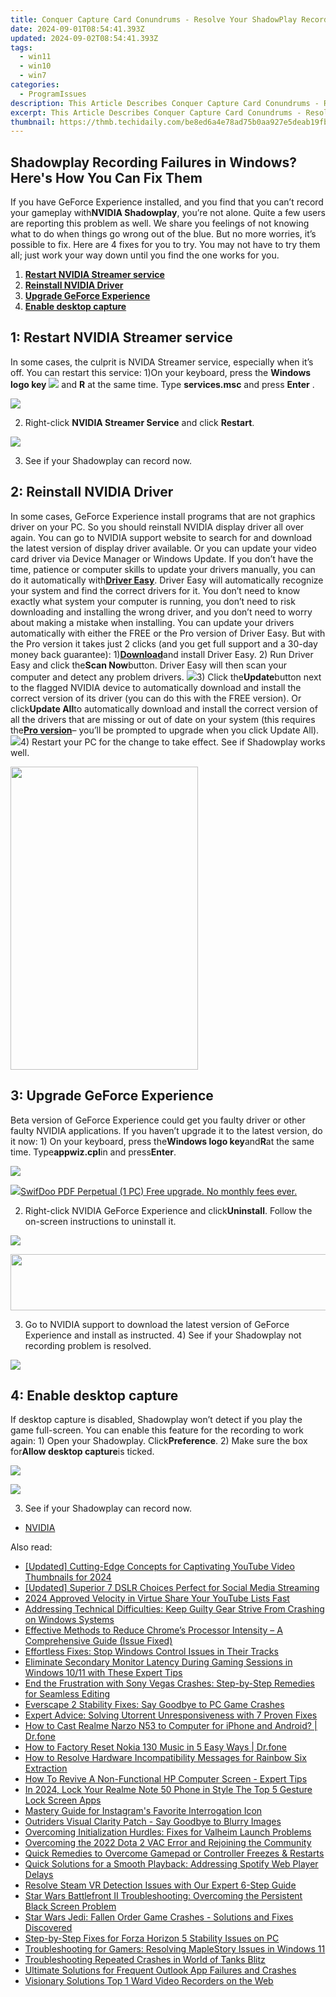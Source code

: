 ```yaml
---
title: Conquer Capture Card Conundrums - Resolve Your ShadowPlay Record Troubles in Windows
date: 2024-09-01T08:54:41.393Z
updated: 2024-09-02T08:54:41.393Z
tags:
  - win11
  - win10
  - win7
categories:
  - ProgramIssues
description: This Article Describes Conquer Capture Card Conundrums - Resolve Your ShadowPlay Record Troubles in Windows
excerpt: This Article Describes Conquer Capture Card Conundrums - Resolve Your ShadowPlay Record Troubles in Windows
thumbnail: https://thmb.techidaily.com/be8ed6a4e78ad75b0aa927e5deab19fb5e1ff02b9f258c0a63e3b6ef48739db7.jpg
---
```


## Shadowplay Recording Failures in Windows? Here's How You Can Fix Them

If you have GeForce Experience installed, and you find that you can’t record your gameplay with**NVIDIA Shadowplay**, you’re not alone. Quite a few users are reporting this problem as well. We share you feelings of not knowing what to do when things go wrong out of the blue. But no more worries, it’s possible to fix. Here are 4 fixes for you to try. You may not have to try them all; just work your way down until you find the one works for you.

1. **[Restart NVIDIA Streamer service](https://tools.techidaily.com/drivereasy/download/)**
2. **[Reinstall NVIDIA Driver](https://tools.techidaily.com/drivereasy/download/)**
3. **[Upgrade GeForce Experience](https://tools.techidaily.com/drivereasy/download/)**
4. **[Enable desktop capture](https://tools.techidaily.com/drivereasy/download/)**

## 1: Restart NVIDIA Streamer service

In some cases, the culprit is NVIDA Streamer service, especially when it’s off. You can restart this service: 1)On your keyboard, press the **Windows logo key** ![](https://images.drivereasy.com/wp-content/uploads/2017/09/img_59bf9799cbbba.png) and **R**  at the same time.  Type   **services.msc**  and press  **Enter** .  

![](https://images.drivereasy.com/wp-content/uploads/2017/09/img_59bf9b3de585a.png)

2) Right-click **NVIDIA Streamer Service**  and click **Restart**.

![](https://images.drivereasy.com/wp-content/uploads/2017/09/img_59c2314a11508.jpg)

3) See if your Shadowplay can record now.

## 2: Reinstall NVIDIA Driver

In some cases, GeForce Experience install programs that are not graphics driver on your PC. So you should reinstall NVIDIA display driver all over again. You can go to NVIDIA support website to search for and download the latest version of display driver available. Or you can update your video card driver via Device Manager or Windows Update. If you don’t have the time, patience or computer skills to update your drivers manually, you can do it automatically with[**Driver Easy**](https://tools.techidaily.com/drivereasy/download/). Driver Easy will automatically recognize your system and find the correct drivers for it. You don’t need to know exactly what system your computer is running, you don’t need to risk downloading and installing the wrong driver, and you don’t need to worry about making a mistake when installing. You can update your drivers automatically with either the FREE or the Pro version of Driver Easy. But with the Pro version it takes just 2 clicks (and you get full support and a 30-day money back guarantee): 1)[**Download**](https://tools.techidaily.com/drivereasy/download/)and install Driver Easy. 2) Run Driver Easy and click the**Scan Now**button. Driver Easy will then scan your computer and detect any problem drivers. ![](https://images.drivereasy.com/wp-content/uploads/2017/09/img_59bf9a8fa563d.png)3) Click the**Update**button next to the flagged NVIDIA device to automatically download and install the correct version of its driver (you can do this with the FREE version). Or click**Update All**to automatically download and install the correct version of all the drivers that are missing or out of date on your system (this requires the[**Pro version**](https://tools.techidaily.com/drivereasy/download/)– you’ll be prompted to upgrade when you click Update All). ![](https://images.drivereasy.com/wp-content/uploads/2017/09/img_59bf9b0348294.jpg)4) Restart your PC for the change to take effect. See if Shadowplay works well.

<!-- affiliate ads begin -->
<a href="https://zonlipartnershipprogram.pxf.io/c/5597632/1611407/17882" target="_top" id="1611407"><img src="//a.impactradius-go.com/display-ad/17882-1611407" border="0" alt="" width="300" height="485"/></a><img height="0" width="0" src="https://imp.pxf.io/i/5597632/1611407/17882" style="position:absolute;visibility:hidden;" border="0" />
<!-- affiliate ads end -->
## 3: Upgrade GeForce Experience

Beta version of GeForce Experience could get you faulty driver or other faulty NVIDIA applications. If you haven’t upgrade it to the latest version, do it now: 1) On your keyboard, press the**Windows logo key**and**R**at the same time. Type**appwiz.cpl**in and press**Enter**.

![](https://images.drivereasy.com/wp-content/uploads/2017/09/img_59c23613857ca.png)

<!-- affiliate ads begin -->
<a href="https://purchase.swifdoo.com/order/checkout.php?PRODS=40002162&QTY=1&AFFILIATE=108875&CART=1"><img src="https://secure.avangate.com/images/merchant/8b932759a5a04ddb34bf79e3f9072e4b/products/1_Product%20box%20white-1024x1024.png" border="0">SwifDoo PDF Perpetual (1 PC) Free upgrade. No monthly fees ever. 
</a>
<!-- affiliate ads end -->
2) Right-click NVIDIA GeForce Experience and click**Uninstall**. Follow the on-screen instructions to uninstall it.

![](https://images.drivereasy.com/wp-content/uploads/2017/09/img_59c236ca3feba.jpg)

<!-- affiliate ads begin -->
<a href="https://aligracehair.sjv.io/c/5597632/2087267/19272" target="_top" id="2087267"><img src="//a.impactradius-go.com/display-ad/19272-2087267" border="0" alt="" width="728" height="90"/></a><img height="0" width="0" src="https://imp.pxf.io/i/5597632/2087267/19272" style="position:absolute;visibility:hidden;" border="0" />
<!-- affiliate ads end -->
3) Go to NVIDIA support to download the latest version of GeForce Experience and install as instructed. 4) See if your Shadowplay not recording problem is resolved.

<!-- affiliate ads begin -->
<a href="https://estore.winxdvd.com/order/checkout.php?PRODS=1412049&QTY=1&AFFILIATE=108875&CART=1"><img src="https://www.winxdvd.com/affiliate/new-banner/pt-200x200.jpg" border="0"></a>
<!-- affiliate ads end -->
## 4: Enable desktop capture

If desktop capture is disabled, Shadowplay won’t detect if you play the game full-screen. You can enable this feature for the recording to work again: 1) Open your Shadowplay. Click**Preference**. 2) Make sure the box for**Allow desktop capture**is ticked.

![](https://images.drivereasy.com/wp-content/uploads/2017/09/img_59c238e4810b3.jpg)

<!-- affiliate ads begin -->
<a href="https://shop.systoolsgroup.com/affiliate.php?ACCOUNT=SYSTOOBY&AFFILIATE=108875&PATH=https%3A%2F%2Fwww.systoolsgroup.com%3FAFFILIATE%3D108875%26RESOURCE%3DSysTools%2BOST%2BRecovery"><img src="https://www.systoolsgroup.com/box/ost-recovery.png" border="0"></a>
<!-- affiliate ads end -->
3) See if your Shadowplay can record now.

* [NVIDIA](https://tools.techidaily.com/drivereasy/download/)

<ins class="adsbygoogle"
     style="display:block"
     data-ad-format="autorelaxed"
     data-ad-client="ca-pub-7571918770474297"
     data-ad-slot="1223367746"></ins>



<ins class="adsbygoogle"
     style="display:block"
     data-ad-client="ca-pub-7571918770474297"
     data-ad-slot="8358498916"
     data-ad-format="auto"
     data-full-width-responsive="true"></ins>

<span class="atpl-alsoreadstyle">Also read:</span>
<div><ul>
<li><a href="https://facebook-video-share.techidaily.com/updated-cutting-edge-concepts-for-captivating-youtube-video-thumbnails-for-2024/"><u>[Updated] Cutting-Edge Concepts for Captivating YouTube Video Thumbnails for 2024</u></a></li>
<li><a href="https://facebook-record-videos.techidaily.com/updated-superior-7-dslr-choices-perfect-for-social-media-streaming/"><u>[Updated] Superior 7 DSLR Choices Perfect for Social Media Streaming</u></a></li>
<li><a href="https://youtube-webster.techidaily.com/approved-velocity-in-virtue-share-your-youtube-lists-fast/"><u>2024 Approved  Velocity in Virtue  Share Your YouTube Lists Fast</u></a></li>
<li><a href="https://win-blog.techidaily.com/addressing-technical-difficulties-keep-guilty-gear-strive-from-crashing-on-windows-systems/"><u>Addressing Technical Difficulties: Keep Guilty Gear Strive From Crashing on Windows Systems</u></a></li>
<li><a href="https://win-blog.techidaily.com/effective-methods-to-reduce-chromes-processor-intensity-a-comprehensive-guide-issue-fixed/"><u>Effective Methods to Reduce Chrome’s Processor Intensity – A Comprehensive Guide (Issue Fixed)</u></a></li>
<li><a href="https://win-blog.techidaily.com/1723010352808-effortless-fixes-stop-windows-control-issues-in-their-tracks/"><u>Effortless Fixes: Stop Windows Control Issues in Their Tracks</u></a></li>
<li><a href="https://tech-revival.techidaily.com/eliminate-secondary-monitor-latency-during-gaming-sessions-in-windows-1011-with-these-expert-tips/"><u>Eliminate Secondary Monitor Latency During Gaming Sessions in Windows 10/11 with These Expert Tips</u></a></li>
<li><a href="https://win-answers.techidaily.com/end-the-frustration-with-sony-vegas-crashes-step-by-step-remedies-for-seamless-editing/"><u>End the Frustration with Sony Vegas Crashes: Step-by-Step Remedies for Seamless Editing</u></a></li>
<li><a href="https://win-blog.techidaily.com/everscape-2-stability-fixes-say-goodbye-to-pc-game-crashes/"><u>Everscape 2 Stability Fixes: Say Goodbye to PC Game Crashes</u></a></li>
<li><a href="https://win-blog.techidaily.com/expert-advice-solving-utorrent-unresponsiveness-with-7-proven-fixes/"><u>Expert Advice: Solving Utorrent Unresponsiveness with 7 Proven Fixes</u></a></li>
<li><a href="https://screen-mirror.techidaily.com/how-to-cast-realme-narzo-n53-to-computer-for-iphone-and-android-drfone-by-drfone-android/"><u>How to Cast Realme Narzo N53 to Computer for iPhone and Android? | Dr.fone</u></a></li>
<li><a href="https://techidaily.com/how-to-factory-reset-nokia-130-music-in-5-easy-ways-drfone-by-drfone-reset-android-reset-android/"><u>How to Factory Reset Nokia 130 Music in 5 Easy Ways | Dr.fone</u></a></li>
<li><a href="https://win-blog.techidaily.com/how-to-resolve-hardware-incompatibility-messages-for-rainbow-six-extraction/"><u>How to Resolve Hardware Incompatibility Messages for Rainbow Six Extraction</u></a></li>
<li><a href="https://win-blog.techidaily.com/how-to-revive-a-non-functional-hp-computer-screen-expert-tips/"><u>How To Revive A Non-Functional HP Computer Screen - Expert Tips</u></a></li>
<li><a href="https://easy-unlock-android.techidaily.com/in-2024-lock-your-realme-note-50-phone-in-style-the-top-5-gesture-lock-screen-apps-by-drfone-android/"><u>In 2024, Lock Your Realme Note 50 Phone in Style The Top 5 Gesture Lock Screen Apps</u></a></li>
<li><a href="https://instagram-clips.techidaily.com/mastery-guide-for-instagrams-favorite-interrogation-icon/"><u>Mastery Guide for Instagram's Favorite Interrogation Icon</u></a></li>
<li><a href="https://win-blog.techidaily.com/outriders-visual-clarity-patch-say-goodbye-to-blurry-images/"><u>Outriders Visual Clarity Patch - Say Goodbye to Blurry Images</u></a></li>
<li><a href="https://win-blog.techidaily.com/overcoming-initialization-hurdles-fixes-for-valheim-launch-problems/"><u>Overcoming Initialization Hurdles: Fixes for Valheim Launch Problems</u></a></li>
<li><a href="https://win-blog.techidaily.com/overcoming-the-2022-dota-2-vac-error-and-rejoining-the-community/"><u>Overcoming the 2022 Dota 2 VAC Error and Rejoining the Community</u></a></li>
<li><a href="https://win-blog.techidaily.com/quick-remedies-to-overcome-gamepad-or-controller-freezes-and-restarts/"><u>Quick Remedies to Overcome Gamepad or Controller Freezes & Restarts</u></a></li>
<li><a href="https://win-blog.techidaily.com/quick-solutions-for-a-smooth-playback-addressing-spotify-web-player-delays/"><u>Quick Solutions for a Smooth Playback: Addressing Spotify Web Player Delays</u></a></li>
<li><a href="https://win-blog.techidaily.com/resolve-steam-vr-detection-issues-with-our-expert-6-step-guide/"><u>Resolve Steam VR Detection Issues with Our Expert 6-Step Guide</u></a></li>
<li><a href="https://win-blog.techidaily.com/star-wars-battlefront-ii-troubleshooting-overcoming-the-persistent-black-screen-problem/"><u>Star Wars Battlefront II Troubleshooting: Overcoming the Persistent Black Screen Problem</u></a></li>
<li><a href="https://win-blog.techidaily.com/star-wars-jedi-fallen-order-game-crashes-solutions-and-fixes-discovered/"><u>Star Wars Jedi: Fallen Order Game Crashes - Solutions and Fixes Discovered</u></a></li>
<li><a href="https://win-blog.techidaily.com/step-by-step-fixes-for-forza-horizon-5-stability-issues-on-pc/"><u>Step-by-Step Fixes for Forza Horizon 5 Stability Issues on PC</u></a></li>
<li><a href="https://win-blog.techidaily.com/troubleshooting-for-gamers-resolving-maplestory-issues-in-windows-11/"><u>Troubleshooting for Gamers: Resolving MapleStory Issues in Windows 11</u></a></li>
<li><a href="https://win-blog.techidaily.com/troubleshooting-repeated-crashes-in-world-of-tanks-blitz/"><u>Troubleshooting Repeated Crashes in World of Tanks Blitz</u></a></li>
<li><a href="https://win-blog.techidaily.com/ultimate-solutions-for-frequent-outlook-app-failures-and-crashes/"><u>Ultimate Solutions for Frequent Outlook App Failures and Crashes</u></a></li>
<li><a href="https://on-screen-recording.techidaily.com/visionary-solutions-top-1-ward-video-recorders-on-the-web/"><u>Visionary Solutions  Top 1 Ward Video Recorders on the Web</u></a></li>
</ul></div>

